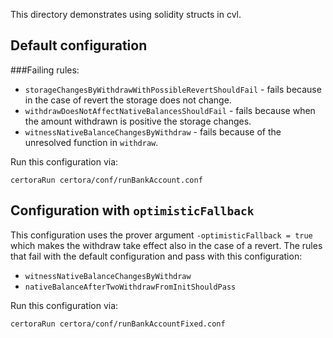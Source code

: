 This directory demonstrates using solidity structs in cvl.

## Default configuration
###Failing rules:
- `storageChangesByWithdrawWithPossibleRevertShouldFail` - fails because in the case of revert the storage does not change.
- `withdrawDoesNotAffectNativeBalancesShouldFail` - fails because when the amount withdrawn is positive the storage changes.
- `witnessNativeBalanceChangesByWithdraw` - fails because of the unresolved function in `withdraw`.

Run this configuration via:

```certoraRun certora/conf/runBankAccount.conf```

## Configuration with `optimisticFallback`
This configuration uses the prover argument `-optimisticFallback = true` which makes the withdraw take effect also in the case of a revert.
The rules that fail with the default configuration and pass with this configuration:
- `witnessNativeBalanceChangesByWithdraw`
- `nativeBalanceAfterTwoWithdrawFromInitShouldPass`

Run this configuration via:

```certoraRun certora/conf/runBankAccountFixed.conf```
